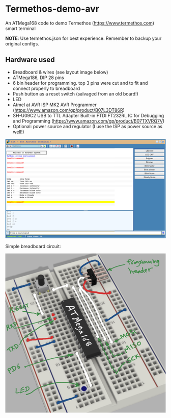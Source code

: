 # Termethos-demo-avr
An ATMega168 code to demo Termethos (https://www.termethos.com) smart terminal

**NOTE**: Use termethos.json for best experience. Remember to backup your original configs.

## Hardware used
 - Breadboard & wires (see layout image below)
 - ATMega186, DIP 28 pins
 - 6 bin header for programming. top 3 pins were cut and to fit and connect properly to breadboard
 - Push button as a reset switch (salvaged from an old board!)
 - LED
 - Atmel at AVR ISP MK2 AVR Programmer (https://www.amazon.com/gp/product/B07L3DT86R)
 - SH-U09C2 USB to TTL Adapter Built-in FTDI FT232RL IC for Debugging and Programming (https://www.amazon.com/gp/product/B07TXVRQ7V)
 - Optional: power source and regulator (I use the ISP as power source as well!)


![](termethosdemo.png)

Simple breadboard circuit:


![](breadboard.jpg)